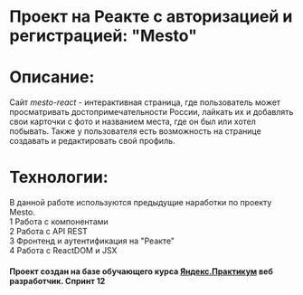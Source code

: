 # Проект на Реакте с авторизацией и регистрацией: **"Mesto"**

# Описание: 
Сайт _mesto-react_ - интерактивная страница, где пользователь может просматривать достопримечательности России, лайкать их и добавлять свои карточки с фото и названием места, где он был или хотел побывать. Также у пользователя есть возможность на странице создавать и редактировать свой профиль.  

# Технологии: 
В данной работе используются предыдущие наработки по проекту Mesto.  
1 Работа с компонентами   
2 Работа с API REST  
3 Фронтенд и аутентификация на "Реакте"  
4 Работа с  ReactDOM и JSX  



#### Проект создан на базе обучающего курса [Яндекс.Практикум](https://practicum.yandex.ru/profile/web/) веб разработчик. Спринт 12 



